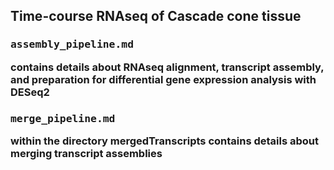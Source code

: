 ## Time-course RNAseq of Cascade cone tissue

### <pre>assembly_pipeline.md</pre> contains details about RNAseq alignment, transcript assembly, and preparation for differential gene expression analysis with DESeq2

### <pre>merge_pipeline.md</pre> within the directory **mergedTranscripts** contains details about merging transcript assemblies
